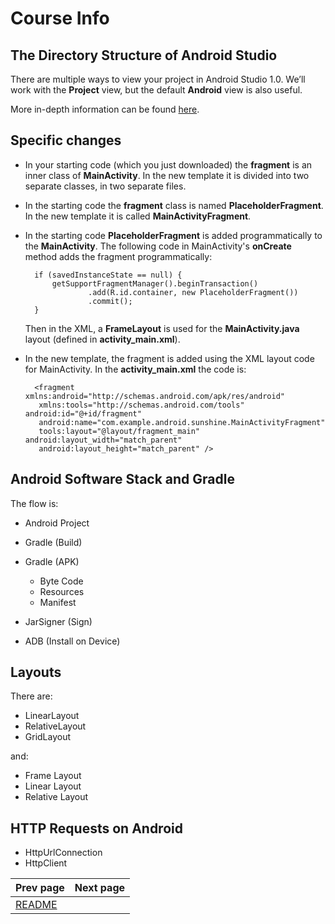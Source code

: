 # Course Info #

## The Directory Structure of Android Studio ##

There are multiple ways to view your project in Android Studio 1.0. We’ll work with the **Project** view, but the default **Android** view is also useful.

More in-depth information can be found [here](https://developer.android.com/tools/projects/index.html).

## Specific changes ##

* In your starting code (which you just downloaded) the **fragment** is an inner class of **MainActivity**. In the new template it is divided into two separate classes, in two separate files.

* In the starting code the **fragment** class is named **PlaceholderFragment**. In the new template it is called **MainActivityFragment**.

* In the starting code **PlaceholderFragment** is added programmatically to the **MainActivity**. The following code in MainActivity's **onCreate** method adds the fragment programmatically:

        if (savedInstanceState == null) {
            getSupportFragmentManager().beginTransaction()
                    .add(R.id.container, new PlaceholderFragment())
                    .commit();
        }

    Then in the XML, a **FrameLayout** is used for the **MainActivity.java** layout (defined in **activity_main.xml**).

* In the new template, the fragment is added using the XML layout code for MainActivity. In the **activity_main.xml** the code is:

        <fragment xmlns:android="http://schemas.android.com/apk/res/android"
         xmlns:tools="http://schemas.android.com/tools" android:id="@+id/fragment"
         android:name="com.example.android.sunshine.MainActivityFragment"
         tools:layout="@layout/fragment_main" android:layout_width="match_parent"
         android:layout_height="match_parent" />

## Android Software Stack and Gradle ##

The flow is:

* Android Project
* Gradle (Build)
* Gradle (APK)

    * Byte Code
    * Resources
    * Manifest

* JarSigner (Sign)
* ADB (Install on Device)

## Layouts ##

There are:

* LinearLayout
* RelativeLayout
* GridLayout

and:

* Frame Layout
* Linear Layout
* Relative Layout

## HTTP Requests on Android ##

* HttpUrlConnection
* HttpClient

| Prev page | Next page |
| --------- | --------: |
| [README](README.md) |  |
